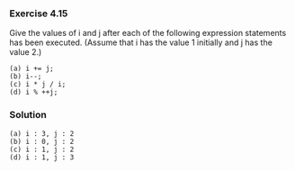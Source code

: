 ### Exercise 4.15
Give the values of i and j after each of the following expression statements has been executed. (Assume that i has the value 1 initially and j has the value 2.)

```
(a) i += j;
(b) i--;
(c) i * j / i;
(d) i % ++j;
```

### Solution

```
(a) i : 3, j : 2  
(b) i : 0, j : 2
(c) i : 1, j : 2
(d) i : 1, j : 3
```